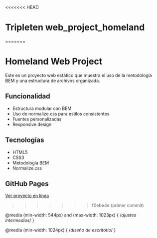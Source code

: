 <<<<<<< HEAD

# Tripleten web_project_homeland

=======

# Homeland Web Project

Este es un proyecto web estático que muestra el uso de la metodología BEM y una estructura de archivos organizada.

## Funcionalidad

- Estructura modular con BEM
- Uso de normalize.css para estilos consistentes
- Fuentes personalizadas
- Responsive design

## Tecnologías

- HTML5
- CSS3
- Metodología BEM
- Normalize.css

## GitHub Pages

[Ver proyecto en línea](https://tuusuario.github.io/web_project_homeland)

> > > > > > > f0ebe4e (primer commit)

@media (min-width: 544px) and (max-width: 1023px) {
/_ajustes intermedios_/
}

@media (min-width: 1024px) {
/_diseño de escritotio_/
}
